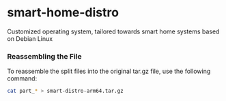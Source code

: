 # smart-home-distro
Customized operating system, tailored towards smart home systems based on Debian Linux


### Reassembling the File
To reassemble the split files into the original tar.gz file, use the following command:

```bash
cat part_* > smart-distro-arm64.tar.gz
